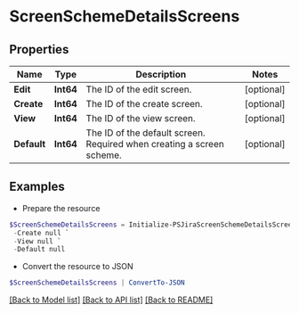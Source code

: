 # ScreenSchemeDetailsScreens
## Properties

Name | Type | Description | Notes
------------ | ------------- | ------------- | -------------
**Edit** | **Int64** | The ID of the edit screen. | [optional] 
**Create** | **Int64** | The ID of the create screen. | [optional] 
**View** | **Int64** | The ID of the view screen. | [optional] 
**Default** | **Int64** | The ID of the default screen. Required when creating a screen scheme. | [optional] 

## Examples

- Prepare the resource
```powershell
$ScreenSchemeDetailsScreens = Initialize-PSJiraScreenSchemeDetailsScreens  -Edit null `
 -Create null `
 -View null `
 -Default null
```

- Convert the resource to JSON
```powershell
$ScreenSchemeDetailsScreens | ConvertTo-JSON
```

[[Back to Model list]](../README.md#documentation-for-models) [[Back to API list]](../README.md#documentation-for-api-endpoints) [[Back to README]](../README.md)

